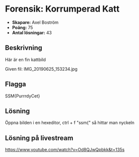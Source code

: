 # Forensik: Korrumperad Katt

- **Skapare:** Axel Boström
- **Poäng:** 75
- **Antal lösningar:** 43

## Beskrivning

Här är en fin kattbild

Given fil: IMG_20190625_153234.jpg

## Flagga

SSM{PurrrdyCet}

## Lösning

Öppna bilden i en hexeditor, ctrl + f "ssm{" så hittar man nyckeln

## Lösning på livestream

https://www.youtube.com/watch?v=Od8QJwQpbkk&t=135s

